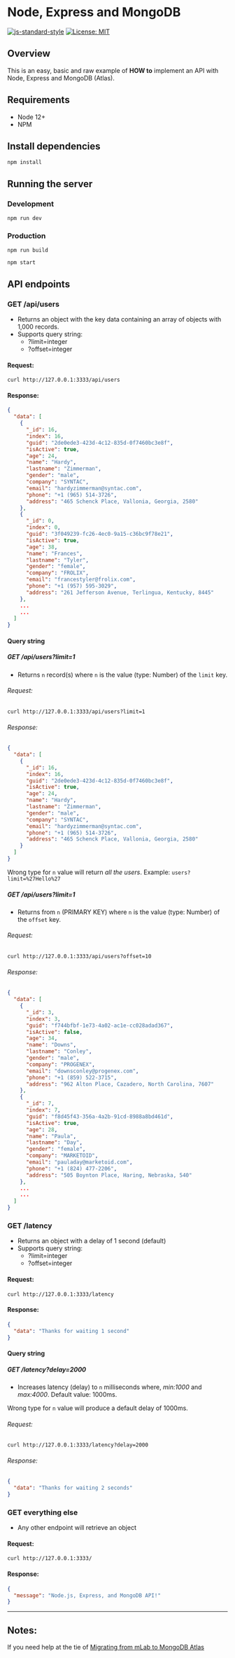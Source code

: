 # Node, Express and MongoDB

[![js-standard-style](https://img.shields.io/badge/code%20style-standard-brightgreen.svg)](http://standardjs.com)
[![License: MIT](https://img.shields.io/badge/License-MIT-brightgreen.svg)](https://opensource.org/licenses/MIT)

## Overview

This is an easy, basic and raw example of **HOW to** implement an API with Node, Express and MongoDB (Atlas).

## Requirements

- Node 12+
- NPM

## Install dependencies

```
npm install
```

## Running the server

### Development

```
npm run dev
```

### Production

```
npm run build

npm start
```

## API endpoints

### GET /api/users

- Returns an object with the key data containing an array of objects with 1,000 records.
- Supports query string:
  - ?limit=integer
  - ?offset=integer

#### Request:

```
curl http://127.0.0.1:3333/api/users
```

#### Response:

```json
{
  "data": [
    {
      "_id": 16,
      "index": 16,
      "guid": "2de0ede3-423d-4c12-835d-0f7460bc3e8f",
      "isActive": true,
      "age": 24,
      "name": "Hardy",
      "lastname": "Zimmerman",
      "gender": "male",
      "company": "SYNTAC",
      "email": "hardyzimmerman@syntac.com",
      "phone": "+1 (965) 514-3726",
      "address": "465 Schenck Place, Vallonia, Georgia, 2580"
    },
    {
      "_id": 0,
      "index": 0,
      "guid": "3f049239-fc26-4ec0-9a15-c36bc9f78e21",
      "isActive": true,
      "age": 38,
      "name": "Frances",
      "lastname": "Tyler",
      "gender": "female",
      "company": "FROLIX",
      "email": "francestyler@frolix.com",
      "phone": "+1 (957) 595-3029",
      "address": "261 Jefferson Avenue, Terlingua, Kentucky, 8445"
    },
    ...
    ...
  ]
}
```

#### Query string

##### GET /api/users?limit=1

- Returns `n` record(s) where `n` is the value (type: Number) of the `limit` key.

###### Request:

```
curl http://127.0.0.1:3333/api/users?limit=1
```

###### Response:

```json
{
  "data": [
    {
      "_id": 16,
      "index": 16,
      "guid": "2de0ede3-423d-4c12-835d-0f7460bc3e8f",
      "isActive": true,
      "age": 24,
      "name": "Hardy",
      "lastname": "Zimmerman",
      "gender": "male",
      "company": "SYNTAC",
      "email": "hardyzimmerman@syntac.com",
      "phone": "+1 (965) 514-3726",
      "address": "465 Schenck Place, Vallonia, Georgia, 2580"
    }
  ]
}
```

Wrong type for `n` value will return _all the users_.
Example: `users?limit=%27Hello%27`

##### GET /api/users?limit=1

- Returns from `n` (PRIMARY KEY) where `n` is the value (type: Number) of the `offset` key.

###### Request:

```
curl http://127.0.0.1:3333/api/users?offset=10
```

###### Response:

```json
{
  "data": [
    {
      "_id": 3,
      "index": 3,
      "guid": "f744bfbf-1e73-4a02-ac1e-cc028adad367",
      "isActive": false,
      "age": 34,
      "name": "Downs",
      "lastname": "Conley",
      "gender": "male",
      "company": "PROGENEX",
      "email": "downsconley@progenex.com",
      "phone": "+1 (859) 522-3715",
      "address": "962 Alton Place, Cazadero, North Carolina, 7607"
    },
    {
      "_id": 7,
      "index": 7,
      "guid": "f8d45f43-356a-4a2b-91cd-8988a8bd461d",
      "isActive": true,
      "age": 28,
      "name": "Paula",
      "lastname": "Day",
      "gender": "female",
      "company": "MARKETOID",
      "email": "pauladay@marketoid.com",
      "phone": "+1 (824) 477-2206",
      "address": "505 Boynton Place, Haring, Nebraska, 540"
    },
    ...
    ...
  ]
}
```

### GET /latency

- Returns an object with a delay of 1 second (default)
- Supports query string:
  - ?limit=integer
  - ?offset=integer

#### Request:

```
curl http://127.0.0.1:3333/latency
```

#### Response:

```json
{
  "data": "Thanks for waiting 1 second"
}
```

#### Query string

##### GET /latency?delay=2000

- Increases latency (delay) to `n` milliseconds where, _min:1000_ and _max:4000_. Default value: 1000ms.

Wrong type for `n` value will produce a default delay of 1000ms.

###### Request:

```
curl http://127.0.0.1:3333/latency?delay=2000
```

###### Response:

```json
{
  "data": "Thanks for waiting 2 seconds"
}
```


### GET everything else 

- Any other endpoint will retrieve an object

#### Request:

```
curl http://127.0.0.1:3333/
```
#### Response:

```json
{
  "message": "Node.js, Express, and MongoDB API!"
}
```

---

## Notes:
If you need help at the tie of [Migrating from mLab to MongoDB Atlas](./migrating-mlab-to-mongo-atlas.md)

